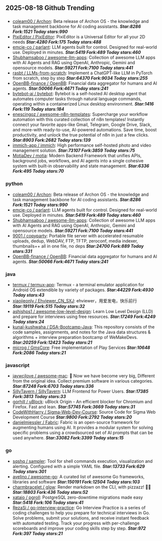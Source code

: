 ## 2025-08-18 Github Trending

### 
* [coleam00 / Archon](https://github.com/coleam00/Archon): Beta release of Archon OS - the knowledge and task management backbone for AI coding assistants. ***Star:8286 Fork:1521 Today stars:990***
* [PixiEditor / PixiEditor](https://github.com/PixiEditor/PixiEditor): PixiEditor is a Universal Editor for all your 2D needs ***Star:4280 Fork:175 Today stars:488***
* [emcie-co / parlant](https://github.com/emcie-co/parlant): LLM agents built for control. Designed for real-world use. Deployed in minutes. ***Star:5419 Fork:489 Today stars:460***
* [Shubhamsaboo / awesome-llm-apps](https://github.com/Shubhamsaboo/awesome-llm-apps): Collection of awesome LLM apps with AI Agents and RAG using OpenAI, Anthropic, Gemini and opensource models. ***Star:59271 Fork:7100 Today stars:441***
* [rasbt / LLMs-from-scratch](https://github.com/rasbt/LLMs-from-scratch): Implement a ChatGPT-like LLM in PyTorch from scratch, step by step ***Star:64370 Fork:9034 Today stars:255***
* [OpenBB-finance / OpenBB](https://github.com/OpenBB-finance/OpenBB): Financial data aggregator for humans and AI agents. ***Star:50066 Fork:4671 Today stars:241***
* [bytebot-ai / bytebot](https://github.com/bytebot-ai/bytebot): Bytebot is a self-hosted AI desktop agent that automates computer tasks through natural language commands, operating within a containerized Linux desktop environment. ***Star:1416 Fork:119 Today stars:184***
* [enescingoz / awesome-n8n-templates](https://github.com/enescingoz/awesome-n8n-templates): Supercharge your workflow automation with this curated collection of n8n templates! Instantly connect your favorite apps-like Gmail, Telegram, Google Drive, Slack, and more-with ready-to-use, AI-powered automations. Save time, boost productivity, and unlock the true potential of n8n in just a few clicks. ***Star:8903 Fork:2682 Today stars:139***
* [immich-app / immich](https://github.com/immich-app/immich): High performance self-hosted photo and video management solution. ***Star:73107 Fork:3859 Today stars:75***
* [MotiaDev / motia](https://github.com/MotiaDev/motia): Modern Backend Framework that unifies APIs, background jobs, workflows, and AI agents into a single cohesive system with built-in observability and state management. ***Star:6336 Fork:495 Today stars:70***

### python
* [coleam00 / Archon](https://github.com/coleam00/Archon): Beta release of Archon OS - the knowledge and task management backbone for AI coding assistants. ***Star:8286 Fork:1521 Today stars:990***
* [emcie-co / parlant](https://github.com/emcie-co/parlant): LLM agents built for control. Designed for real-world use. Deployed in minutes. ***Star:5419 Fork:489 Today stars:460***
* [Shubhamsaboo / awesome-llm-apps](https://github.com/Shubhamsaboo/awesome-llm-apps): Collection of awesome LLM apps with AI Agents and RAG using OpenAI, Anthropic, Gemini and opensource models. ***Star:59271 Fork:7100 Today stars:441***
* [9001 / copyparty](https://github.com/9001/copyparty): Portable file server with accelerated resumable uploads, dedup, WebDAV, FTP, TFTP, zeroconf, media indexer, thumbnails++ all in one file, no deps ***Star:24700 Fork:889 Today stars:331***
* [OpenBB-finance / OpenBB](https://github.com/OpenBB-finance/OpenBB): Financial data aggregator for humans and AI agents. ***Star:50066 Fork:4671 Today stars:241***

### java
* [termux / termux-app](https://github.com/termux/termux-app): Termux - a terminal emulator application for Android OS extendible by variety of packages. ***Star:44229 Fork:4930 Today stars:43***
* [xiaojieonly / Ehviewer_CN_SXJ](https://github.com/xiaojieonly/Ehviewer_CN_SXJ): ehviewer，用爱发电，快乐前行 ***Star:19119 Fork:515 Today stars:32***
* [ashishps1 / awesome-low-level-design](https://github.com/ashishps1/awesome-low-level-design): Learn Low Level Design (LLD) and prepare for interviews using free resources. ***Star:17249 Fork:4249 Today stars:24***
* [kunal-kushwaha / DSA-Bootcamp-Java](https://github.com/kunal-kushwaha/DSA-Bootcamp-Java): This repository consists of the code samples, assignments, and notes for the Java data structures & algorithms + interview preparation bootcamp of WeMakeDevs. ***Star:20259 Fork:12423 Today stars:21***
* [microg / GmsCore](https://github.com/microg/GmsCore): Free implementation of Play Services ***Star:10648 Fork:2086 Today stars:21***

### javascript
* [jaywcjlove / awesome-mac](https://github.com/jaywcjlove/awesome-mac):  Now we have become very big, Different from the original idea. Collect premium software in various categories. ***Star:87248 Fork:6703 Today stars:336***
* [SillyTavern / SillyTavern](https://github.com/SillyTavern/SillyTavern): LLM Frontend for Power Users. ***Star:17385 Fork:3813 Today stars:33***
* [gorhill / uBlock](https://github.com/gorhill/uBlock): uBlock Origin - An efficient blocker for Chromium and Firefox. Fast and lean. ***Star:57745 Fork:3669 Today stars:31***
* [CodeWithHarry / Sigma-Web-Dev-Course](https://github.com/CodeWithHarry/Sigma-Web-Dev-Course): Source Code for Sigma Web Development Course ***Star:9800 Fork:2792 Today stars:20***
* [danielmiessler / Fabric](https://github.com/danielmiessler/Fabric): Fabric is an open-source framework for augmenting humans using AI. It provides a modular system for solving specific problems using a crowdsourced set of AI prompts that can be used anywhere. ***Star:33082 Fork:3399 Today stars:15***

### go
* [sqshq / sampler](https://github.com/sqshq/sampler): Tool for shell commands execution, visualization and alerting. Configured with a simple YAML file. ***Star:13733 Fork:629 Today stars:301***
* [avelino / awesome-go](https://github.com/avelino/awesome-go): A curated list of awesome Go frameworks, libraries and software ***Star:150191 Fork:12504 Today stars:103***
* [charmbracelet / glow](https://github.com/charmbracelet/glow): Render markdown on the CLI, with pizzazz! 💅🏻 ***Star:18803 Fork:436 Today stars:52***
* [xataio / pgroll](https://github.com/xataio/pgroll): PostgreSQL zero-downtime migrations made easy ***Star:5418 Fork:106 Today stars:41***
* [RezaSi / go-interview-practice](https://github.com/RezaSi/go-interview-practice): Go Interview Practice is a series of coding challenges to help you prepare for technical interviews in Go. Solve problems, submit your solutions, and receive instant feedback with automated testing. Track your progress with per-challenge scoreboards and improve your coding skills step by step. ***Star:972 Fork:397 Today stars:21***
